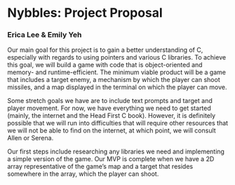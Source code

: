 # Nybbles: Project Proposal

### Erica Lee & Emily Yeh

Our main goal for this project is to gain a better understanding of C, especially with regards to using pointers and various C libraries. To achieve this goal, we will build a game with code that is object-oriented and memory- and runtime-efficient. The minimum viable product will be a game that includes a target enemy, a mechanism by which the player can shoot missiles, and a map displayed in the terminal on which the player can move.
 
Some stretch goals we have are to include text prompts and target and player movement. For now, we have everything we need to get started (mainly, the internet and the Head First C book). However, it is definitely possible that we will run into difficulties that will require other resources that we will not be able to find on the internet, at which point, we will consult Allen or Serena.
 
Our first steps include researching any libraries we need and implementing a simple version of the game. Our MVP is complete when we have a 2D array representative of the game’s map and a target that resides somewhere in the array, which the player can shoot.
